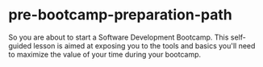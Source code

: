 # pre-bootcamp-preparation-path
So you are about to start a Software Development Bootcamp. This self-guided lesson is aimed at exposing you to the tools and basics you'll need to maximize the value of your time during your bootcamp.
